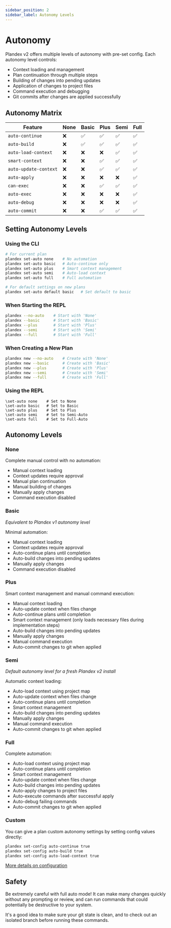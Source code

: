 ```yaml
---
sidebar_position: 2
sidebar_label: Autonomy Levels
---
```


# Autonomy

Plandex v2 offers multiple levels of autonomy with pre-set config. Each autonomy level controls:

- Context loading and management
- Plan continuation through multiple steps
- Building of changes into pending updates
- Application of changes to project files
- Command execution and debugging
- Git commits after changes are applied successfully

## Autonomy Matrix

| Feature               | None | Basic | Plus | Semi | Full |
| --------------------- | ---- | ----- | ---- | ---- | ---- |
| `auto-continue`       | ❌   | ✅    | ✅   | ✅   | ✅   |
| `auto-build`          | ❌   | ✅    | ✅   | ✅   | ✅   |
| `auto-load-context`   | ❌   | ❌    | ❌   | ✅   | ✅   |
| `smart-context`       | ❌   | ❌    | ✅   | ✅   | ✅   |
| `auto-update-context` | ❌   | ❌    | ✅   | ✅   | ✅   |
| `auto-apply`          | ❌   | ❌    | ❌   | ❌   | ✅   |
| `can-exec`            | ❌   | ❌    | ✅   | ✅   | ✅   |
| `auto-exec`           | ❌   | ❌    | ❌   | ❌   | ✅   |
| `auto-debug`          | ❌   | ❌    | ❌   | ❌   | ✅   |
| `auto-commit`         | ❌   | ❌    | ✅   | ✅   | ✅   |

## Setting Autonomy Levels

### Using the CLI

```bash
# For current plan
plandex set-auto none    # No automation
plandex set-auto basic   # Auto-continue only
plandex set-auto plus    # Smart context management
plandex set-auto semi    # Auto-load context
plandex set-auto full    # Full automation

# For default settings on new plans
plandex set-auto default basic   # Set default to basic
```

### When Starting the REPL

```bash
plandex --no-auto    # Start with 'None'
plandex --basic      # Start with 'Basic'
plandex --plus       # Start with 'Plus'
plandex --semi       # Start with 'Semi'
plandex --full       # Start with 'Full'
```

### When Creating a New Plan

```bash
plandex new --no-auto    # Create with 'None'
plandex new --basic      # Create with 'Basic'
plandex new --plus       # Create with 'Plus'
plandex new --semi       # Create with 'Semi'
plandex new --full       # Create with 'Full'
```

### Using the REPL

```
\set-auto none    # Set to None
\set-auto basic   # Set to Basic
\set-auto plus    # Set to Plus
\set-auto semi    # Set to Semi-Auto
\set-auto full    # Set to Full-Auto
```

## Autonomy Levels

### None

Complete manual control with no automation:

- Manual context loading
- Context updates require approval
- Manual plan continuation
- Manual building of changes
- Manually apply changes
- Command execution disabled

### Basic

_Equivalent to Plandex v1 autonomy level_

Minimal automation:

- Manual context loading
- Context updates require approval
- Auto-continue plans until completion
- Auto-build changes into pending updates
- Manually apply changes
- Command execution disabled

### Plus

Smart context management and manual command execution:

- Manual context loading
- Auto-update context when files change
- Auto-continue plans until completion
- Smart context management (only loads necessary files during implementation steps)
- Auto-build changes into pending updates
- Manually apply changes
- Manual command execution
- Auto-commit changes to git when applied

### Semi

_Default autonomy level for a fresh Plandex v2 install_

Automatic context loading:

- Auto-load context using project map
- Auto-update context when files change
- Auto-continue plans until completion
- Smart context management
- Auto-build changes into pending updates
- Manually apply changes
- Manual command execution
- Auto-commit changes to git when applied

### Full

Complete automation:

- Auto-load context using project map
- Auto-continue plans until completion
- Smart context management
- Auto-update context when files change
- Auto-build changes into pending updates
- Auto-apply changes to project files
- Auto-execute commands after successful apply
- Auto-debug failing commands
- Auto-commit changes to git when applied

### Custom

You can give a plan custom autonomy settings by setting config values directly:

```bash
plandex set-config auto-continue true
plandex set-config auto-build true
plandex set-config auto-load-context true
```

[More details on configuration](./configuration.md)

## Safety

Be extremely careful with full auto mode! It can make many changes quickly without any prompting or review, and can run commands that could potentially be destructive to your system.

It's a good idea to make sure your git state is clean, and to check out an isolated branch before running these commands.
